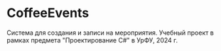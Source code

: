 # CoffeeEvents
Система для создания и записи на мероприятия. Учебный проект в рамках предмета "Проектирование C#" в УрФУ, 2024 г.

